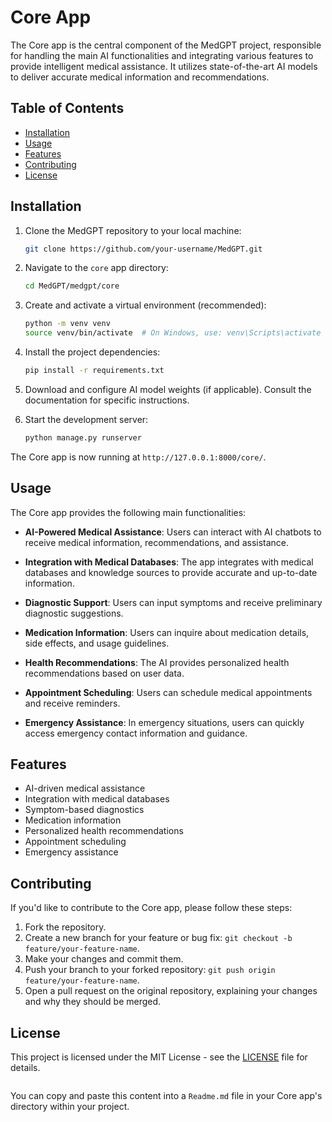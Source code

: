 # Core App

The Core app is the central component of the MedGPT project, responsible for handling the main AI functionalities and integrating various features to provide intelligent medical assistance. It utilizes state-of-the-art AI models to deliver accurate medical information and recommendations.

## Table of Contents

- [Installation](#installation)
- [Usage](#usage)
- [Features](#features)
- [Contributing](#contributing)
- [License](#license)

## Installation

1. Clone the MedGPT repository to your local machine:

   ```bash
   git clone https://github.com/your-username/MedGPT.git
   ```

2. Navigate to the `core` app directory:

   ```bash
   cd MedGPT/medgpt/core
   ```

3. Create and activate a virtual environment (recommended):

   ```bash
   python -m venv venv
   source venv/bin/activate  # On Windows, use: venv\Scripts\activate
   ```

4. Install the project dependencies:

   ```bash
   pip install -r requirements.txt
   ```

5. Download and configure AI model weights (if applicable). Consult the documentation for specific instructions.

6. Start the development server:

   ```bash
   python manage.py runserver
   ```

The Core app is now running at `http://127.0.0.1:8000/core/`.

## Usage

The Core app provides the following main functionalities:

- **AI-Powered Medical Assistance**: Users can interact with AI chatbots to receive medical information, recommendations, and assistance.

- **Integration with Medical Databases**: The app integrates with medical databases and knowledge sources to provide accurate and up-to-date information.

- **Diagnostic Support**: Users can input symptoms and receive preliminary diagnostic suggestions.

- **Medication Information**: Users can inquire about medication details, side effects, and usage guidelines.

- **Health Recommendations**: The AI provides personalized health recommendations based on user data.

- **Appointment Scheduling**: Users can schedule medical appointments and receive reminders.

- **Emergency Assistance**: In emergency situations, users can quickly access emergency contact information and guidance.

## Features

- AI-driven medical assistance
- Integration with medical databases
- Symptom-based diagnostics
- Medication information
- Personalized health recommendations
- Appointment scheduling
- Emergency assistance

## Contributing

If you'd like to contribute to the Core app, please follow these steps:

1. Fork the repository.
2. Create a new branch for your feature or bug fix: `git checkout -b feature/your-feature-name`.
3. Make your changes and commit them.
4. Push your branch to your forked repository: `git push origin feature/your-feature-name`.
5. Open a pull request on the original repository, explaining your changes and why they should be merged.

## License

This project is licensed under the MIT License - see the [LICENSE](LICENSE) file for details.
```
```

You can copy and paste this content into a `Readme.md` file in your Core app's directory within your project.
